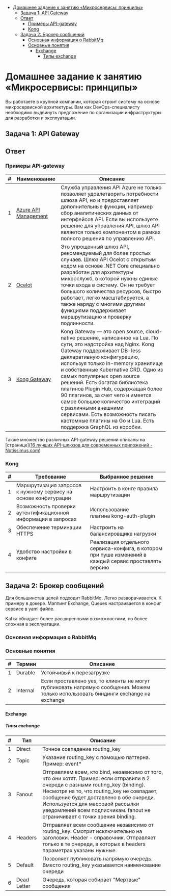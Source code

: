 
- [Домашнее задание к занятию «Микросервисы: принципы»](#домашнее-задание-к-занятию-микросервисы-принципы)
  - [Задача 1: API Gateway](#задача-1-api-gateway)
  - [Ответ](#ответ)
    - [Примеры API-gateway](#примеры-api-gateway)
    - [Kong](#kong)
  - [Задача 2: Брокер сообщений](#задача-2-брокер-сообщений)
    - [Основная информация о RabbitMq](#основная-информация-о-rabbitmq)
    - [Основные понятия](#основные-понятия)
      - [Exchange](#exchange)
        - [Типы exchange](#типы-exchange)

# Домашнее задание к занятию «Микросервисы: принципы»

Вы работаете в крупной компании, которая строит систему на основе микросервисной архитектуры.
Вам как DevOps-специалисту необходимо выдвинуть предложение по организации инфраструктуры для разработки и эксплуатации.

## Задача 1: API Gateway 


## Ответ
### Примеры API-gateway

| #   | Наименование                                                                 | Описание                                                                                                                                                                                                                                                                                                                                                                                                                                                                                                                                                     |
| --- | ---------------------------------------------------------------------------- | ------------------------------------------------------------------------------------------------------------------------------------------------------------------------------------------------------------------------------------------------------------------------------------------------------------------------------------------------------------------------------------------------------------------------------------------------------------------------------------------------------------------------------------------------------------ |
| 1   | [Azure API Management](https://azure.microsoft.com/services/api-management/) | Служба управления API Azure не только позволяет удовлетворить потребности шлюза API, но и предоставляет дополнительные функции, например сбор аналитических данных от интерфейсов API. Если вы используете решение для управления API, шлюз API является только компонентом в рамках полного решения по управлению API.                                                                                                                                                                                                                                      |
| 2   | [Ocelot](https://github.com/ThreeMammals/Ocelot)                             | Это упрощенный шлюз API, рекомендуемый для более простых случаев. Шлюз API Ocelot с открытым кодом на основе .NET Core специально разработан для архитектуры микрослужб, в которой нужны единые точки входа в систему. Он не требует большого количества ресурсов, быстро работает, легко масштабируется, а также наряду с многими другими функциями поддерживает маршрутизацию и проверку подлинности.                                                                                                                                                      |
| 3   | [Kong Gateway](https://konghq.com/products/kong-gateway)                     | Kong Gateway — это open source, cloud-native решение, написанное на Lua. По сути, это надстройка над Nginx. Kong Gateway поддерживает DB-less декларативную конфигурацию, используя только in-memory хранилище и собственные Kubernative CRD. Одно из самых популярных open source решений. Есть богатая библиотека плагинов Plugin Hub, содержащая более 90 плагинов, за счет чего и имеется самое большое количество интеграций с различными внешними сервисами. Есть возможность писать кастомные плагины на Go и Lua. Есть поддержка GraphQL из коробки. |
                                                                                                                                                                                                                                                                                    
Также множество различных API-gateway решений описаны на [странице]([16 лучших API-шлюзов для современных приложений - Notissimus.com](https://notissimus.com/16-luchshih-api-shlyuzov-dlya-sovremennyh-prilozhenij/#Apache_APISIX))

### Kong

| #   | Требование                                                      | Выбранное решение                                                                                      |
| --- | --------------------------------------------------------------- | ------------------------------------------------------------------------------------------------------ |
| 1   | Маршрутизация запросов к нужному сервису на основе конфигурации | Настроить в конге правила маршрутизации                                                                |
| 2   | Возможность проверки аутентификационной информации в запросах   | Использование плагина kong-auth-plugin                                                                 |
| 3   | Обеспечение терминации HTTPS                                    | Настроить на балансировщике нагрузки                                                                   |
| 4   | Удобство настройки в конфиге                                    | Реализация отдельного сервиса-конфига, в котором при пуше изменений в каждый сервис проставлять версию |

## Задача 2: Брокер сообщений

Для большинства целей подходит  RabbitMq. Легко разворачивается. К примеру в докере.
Маппинг Exchange, Queues настраивается в конфиг сервисе в yaml файле.

Kafka обладает более расширенными возможностями, но более сложная в эксплуатации.

### Основная информация о RabbitMq

### Основные понятия

| #   | Термин   | Описание                                                                                                                          |
| --- | -------- | --------------------------------------------------------------------------------------------------------------------------------- |
| 1   | Durable  | Устойчивый к перезагрузке                                                                                                         |
| 2   | Internal | Если проставлено yes, то клиенты не могут публиковать напрямую сообщения. Можем только использовать биндинги exchange на exchange |

#### Exchange

##### Типы exchange

| #   | Тип         | Описание                                                                                                                                                                                                                                                                                                                                  |
| --- | ----------- | ----------------------------------------------------------------------------------------------------------------------------------------------------------------------------------------------------------------------------------------------------------------------------------------------------------------------------------------- |
| 1   | Direct      | Точное совпадение routing_key                                                                                                                                                                                                                                                                                                             |
| 2   | Topic       | Указание routing_key с помощью паттерна. Пример: event*                                                                                                                                                                                                                                                                                   |
| 3   | Fanout      | Отправляем всем, кто bind, независимо от того, что они хотят. Пример: если отправили в 2 очереди с разными routing_key (binding). Несмотря на то, что routing_key не совпадает, сообщение будет доставлено в обе очереди. Используется для массовой рассылки уведомлений всем подписчикам. fanout не ограничивает с точки зрения binding. |
| 4   | Headers     | Отправляет всем сообщение независимо от routing_key. Смотрит исключительно на заголовки. Header - справочник. Отправляет только в те очереди, в которых в headers параметрах указаны нужные.                                                                                                                                              |
| 5   | Default     | Позволяет публиковать напрямую очередь. Вместо routing_key указывается наименование очереди                                                                                                                                                                                                                                               |
| 6   | Dead Letter | Очередь, которая собирает "Мертвые" сообщения                                                                                                                                                                                                                                                                                             |


